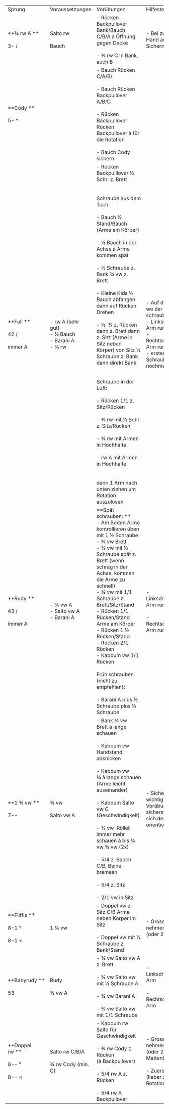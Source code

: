 |                                           |                                                           |                                                                                                                                                                                                                                                                                                                                                                                                                                                                                                                                                                                                                                                                                                                       |                                                                                                                                                                                              |               |
| ----------------------------------------- | --------------------------------------------------------- | --------------------------------------------------------------------------------------------------------------------------------------------------------------------------------------------------------------------------------------------------------------------------------------------------------------------------------------------------------------------------------------------------------------------------------------------------------------------------------------------------------------------------------------------------------------------------------------------------------------------------------------------------------------------------------------------------------------------- | -------------------------------------------------------------------------------------------------------------------------------------------------------------------------------------------- | ------------- |
| Sprung                                    | Voraussetzungen                                           | Vorübungen                                                                                                                                                                                                                                                                                                                                                                                                                                                                                                                                                                                                                                                                                                            | Hilfestellung                                                                                                                                                                                | Hilfestellung |
| **¾ rw A **<br><br>3- /                   | Salto rw <br><br>Bauch                                    | - Rücken Backpullover Bank/Bauch C/B/A à Öffnung gegen Decke <br>    <br>- ¾ rw C in Bank, auch B                                                                                                                                                                                                                                                                                                                                                                                                                                                                                                                                                                                                                     | - Bei zu viel Rotation Hand auf Rücken zum Sichern                                                                                                                                           |               |
| **Cody **<br><br>5- °                     |                                                           | - Bauch Rücken C/A/B/ <br>    <br>- Bauch Rücken Backpullover A/B/C <br>    <br>- Rücken Backpullover Rücken Backpullover à für die Rotation <br>    <br>- Bauch Cody sichern                                                                                                                                                                                                                                                                                                                                                                                                                                                                                                                                         |                                                                                                                                                                                              |               |
| **Full **<br><br>42 / <br><br>immer A     | - rw A (sehr gut) <br>- ½ Bauch <br>- Barani A <br>- ¾ rw | - Rücken Backpulllover ½ Schr. z. Brett <br>    <br><br>Schraube aus dem Tuch: <br><br>- Bauch ½ Stand/Bauch (Arme am Körper) <br>    <br>- ½ Bauch in der Achse à Arme kommen spät <br>    <br>- ½ Schraube z. Bank ¾ vw z. Brett <br>    <br>- Kleine Kids ½ Bauch abfangen dann auf Rücken Drehen <br>    <br>- ½  ¾ z. Rücken dann z. Brett dann z. Sitz (Arme in Sitz neben Körper) von Sitz ½ Schraube z. Bank dann direkt Bank <br>    <br><br>Schraube in der Luft: <br><br>- Rücken 1/1 z. Sitz/Rücken <br>    <br>- ¾ rw mit ½ Schr. z. Sitz/Rücken <br>    <br>- ¾ rw mit Armen in Hochhalte <br>    <br>- rw A mit Armen in Hochhalte <br>    <br><br>dann 1 Arm nach unten ziehen um Rotation auszulösen | - Auf die Seite stehen, wo der Turner schraubt <br>- Linksdreher à linker Arm runter <br>- Rechtsdreher à rechter Arm runter <br>- erster Arm löst ½ Schraube aus 2. Arm nochmals ½ Schraube |               |
| **Rudy **<br><br>43 / <br><br>immer A     | - ¾ vw A <br>- Salto vw A <br>- Barani A                  | **Spät schrauben: **<br>- Am Boden Arme kontrollieren üben mit 1 ½ Schraube <br>- ¾ vw Brett <br>- ¾ vw mit ½ Schraube spät z. Brett (wenn schräg in der Achse, kommen die Arme zu schnell) <br>- ¾ vw mit 1/1 Schraube z. Brett/Sitz/Stand <br>- Rücken 1/1 Rücken/Stand Arme am Körper <br>- Rücken 1 ½ Rücken/Stand <br>- Rücken 2/1 Rücken <br>- Kaboum vw 1/1 Rücken <br><br>Früh schrauben (nicht zu empfehlen): <br><br>- Barani A plus ½ Schraube plus ½ Schraube                                                                                                                                                                                                                                             | - Linksdreher à rechter Arm runter <br>    <br>- Rechtsdreher à linker Arm runter                                                                                                            |               |
| **1 ¾ vw **<br><br>7--                    | ¾ vw  <br><br>Salto vw A                                  | - Bank ¾ vw Brett à lange schauen <br>    <br>- Kaboum vw Handstand abknicken <br>    <br>- Kaboum vw ¾ à lange schauen (Arme leicht auseinander) <br>    <br>- Kaboum Salto vw C (Geschwindigkeit) <br>    <br>- ¾ vw  Rölleli immer mehr schauen à bis ¾ vw ¾ vw (2x)  <br>    <br>- 5/4 z. Bauch C/B, Beine bremsen <br>    <br>- 5/4 z. Sitz <br>    <br>- 2/1 vw in Sitz                                                                                                                                                                                                                                                                                                                                         | - Sicherheit sehr wichtig, mit Vorübungen sicherstellen, dass sich der Turner orientieren, Zeit lassen                                                                                       |               |
| **Fliffis **<br><br>8-1 ° <br><br>8-1 <   | 1 ¾ vw                                                    | - Doppel vw z. Sitz C/B Arme neben Körper im Sitz <br>    <br>- Doppel vw mit ½ Schraube z. Bank/Stand                                                                                                                                                                                                                                                                                                                                                                                                                                                                                                                                                                                                                | - Grosse Matten nehmen zum Schieben (oder 2 dünne Matten)                                                                                                                                    |               |
| **Babyrudy **<br><br>53                   | Rudy <br><br>¾ vw A                                       | - ¾ vw Salto vw A z. Brett <br>    <br>- ¾ vw Salto vw mit ½ Schraube A <br>    <br>- ¾ vw Barani A <br>    <br>- ¾ vw Salto vw mit 1/1 Schraube                                                                                                                                                                                                                                                                                                                                                                                                                                                                                                                                                                      | - Linksdreher à rechter Arm <br>    <br>- Rechtsdreher à linker Arm                                                                                                                          |               |
| **Doppel rw **<br><br>8-- ° <br><br>8-- < | Salto rw C/B/A <br><br>¾ rw Cody (min. C)                 | - Kaboum rw Salto für Geschwindigkeit <br>    <br>- ¾ rw Cody z. Rücken (à Backpullover) <br>    <br>- 5/4 rw A z. Rücken <br>    <br>- 5/4 rw A Backpullover                                                                                                                                                                                                                                                                                                                                                                                                                                                                                                                                                         | - Grosse Matten nehmen zum Schieben (oder 2 dünne Matten) <br>    <br>- Zuerst ohne Öffnung (lieber zu viel Rotation)                                                                        |               |